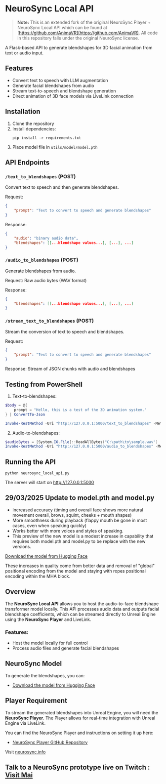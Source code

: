 # NeuroSync Local API

> **Note:** This is an extended fork of the original NeuroSync Player + NeuroSync Local API which can be found at [https://github.com/AnimaVR](https://github.com/AnimaVR). All code in this repository falls under the original NeuroSync license.

A Flask-based API to generate blendshapes for 3D facial animation from text or audio input.

## Features

- Convert text to speech with LLM augmentation
- Generate facial blendshapes from audio
- Stream text-to-speech and blendshape generation
- Direct animation of 3D face models via LiveLink connection

## Installation

1. Clone the repository
2. Install dependencies:
   ```
   pip install -r requirements.txt
   ```
3. Place model file in `utils/model/model.pth`

## API Endpoints

### `/text_to_blendshapes` (POST)

Convert text to speech and then generate blendshapes.

Request:
```json
{
    "prompt": "Text to convert to speech and generate blendshapes"
}
```

Response:
```json
{
    "audio": "binary audio data",
    "blendshapes": [[...blendshape values...], [...], ...]
}
```

### `/audio_to_blendshapes` (POST)

Generate blendshapes from audio.

Request: Raw audio bytes (WAV format)

Response:
```json
{
    "blendshapes": [[...blendshape values...], [...], ...]
}
```

### `/stream_text_to_blendshapes` (POST)

Stream the conversion of text to speech and blendshapes.

Request:
```json
{
    "prompt": "Text to convert to speech and generate blendshapes"
}
```

Response: Stream of JSON chunks with audio and blendshapes

## Testing from PowerShell

1. Text-to-blendshapes:
```powershell
$body = @{
    prompt = "Hello, this is a test of the 3D animation system."
} | ConvertTo-Json

Invoke-RestMethod -Uri "http://127.0.0.1:5000/text_to_blendshapes" -Method Post -Body $body -ContentType "application/json"
```

2. Audio-to-blendshapes:
```powershell
$audioBytes = [System.IO.File]::ReadAllBytes("C:\path\to\sample.wav")
Invoke-RestMethod -Uri "http://127.0.0.1:5000/audio_to_blendshapes" -Method Post -Body $audioBytes -ContentType "audio/wav"
```

## Running the API

```
python neurosync_local_api.py
```

The server will start on http://127.0.0.1:5000

## 29/03/2025 Update to model.pth and model.py

- Increased accuracy (timing and overall face shows more natural movement overall, brows, squint, cheeks + mouth shapes)
- More smoothness during playback (flappy mouth be gone in most cases, even when speaking quickly)
- Works better with more voices and styles of speaking.
- This preview of the new model is a modest increase in capability that requires both model.pth and model.py to be replace with the new versions.

[Download the model from Hugging Face](https://huggingface.co/AnimaVR/NEUROSYNC_Audio_To_Face_Blendshape)

These increases in quality come from better data and removal of "global" positional encoding from the model and staying with ropes positional encoding within the MHA block.

## Overview

The **NeuroSync Local API** allows you to host the audio-to-face blendshape transformer model locally. This API processes audio data and outputs facial blendshape coefficients, which can be streamed directly to Unreal Engine using the **NeuroSync Player** and LiveLink.

### Features:
- Host the model locally for full control
- Process audio files and generate facial blendshapes

## NeuroSync Model

To generate the blendshapes, you can:

- [Download the model from Hugging Face](https://huggingface.co/AnimaVR/NEUROSYNC_Audio_To_Face_Blendshape)

## Player Requirement

To stream the generated blendshapes into Unreal Engine, you will need the **NeuroSync Player**. The Player allows for real-time integration with Unreal Engine via LiveLink. 

You can find the NeuroSync Player and instructions on setting it up here:

- [NeuroSync Player GitHub Repository](https://github.com/AnimaVR/NeuroSync_Player)

Visit [neurosync.info](https://neurosync.info)

## Talk to a NeuroSync prototype live on Twitch : [Visit Mai](https://www.twitch.tv/mai_anima_ai)
